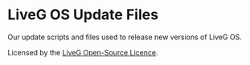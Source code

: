 # LiveG OS Update Files
Our update scripts and files used to release new versions of LiveG OS.

Licensed by the [LiveG Open-Source Licence](LICENCE.md).

